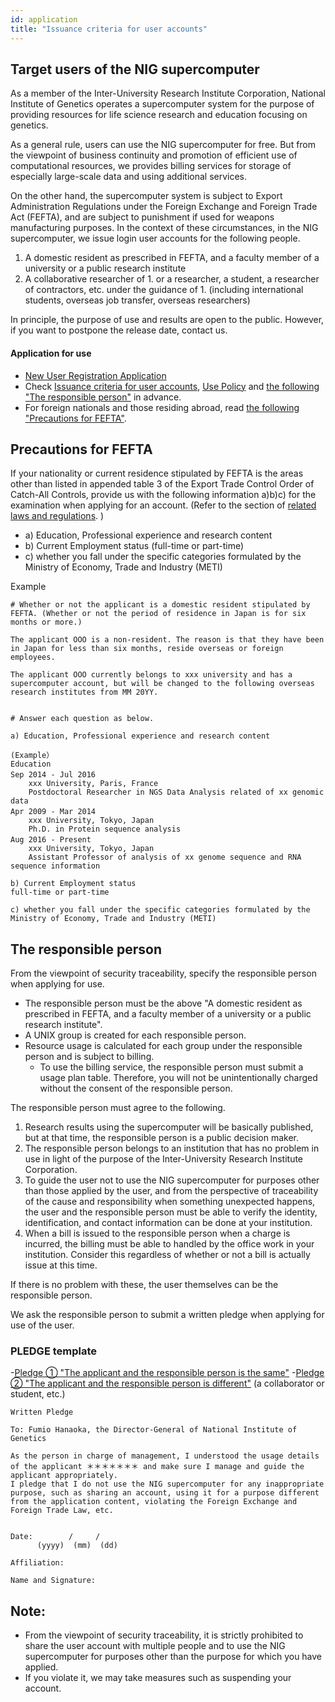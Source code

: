 ```yaml
---
id: application
title: "Issuance criteria for user accounts"
---
```


## Target users of the NIG supercomputer

As a member of the Inter-University Research Institute Corporation, National Institute of Genetics operates a supercomputer system for the purpose of providing resources for life science research and education focusing on genetics.

As a general rule, users can use the NIG supercomputer for free. But from the viewpoint of business continuity and promotion of efficient use of computational resources, we provides billing services for storage of especially large-scale data and using additional services.

On the other hand, the supercomputer system is subject to Export Administration Regulations under the Foreign Exchange and Foreign Trade Act (FEFTA), and are subject to punishment if used for weapons manufacturing purposes. In the context of these circumstances, in the NIG supercomputer, we issue login user accounts for the following people.

1. A domestic resident as prescribed in FEFTA, and  a faculty member of a university or a public research institute
2. A collaborative researcher of 1. or a researcher, a student, a researcher of contractors, etc. under the guidance of 1. (including international students, overseas job transfer, overseas researchers)

In principle, the purpose of use and results are open to the public. However, if you want to postpone the release date, contact us.

#### Application for use

- [New User Registration Application](/application/registration)
- Check [Issuance criteria for user accounts](/application/), [Use Policy](/application/use_policy) and [the following "The responsible person"](/application/#the-responsible-person) in advance.
- For foreign nationals and those residing abroad, read [the following "Precautions for FEFTA"](/application/#precautions-for-fefta).

## Precautions for FEFTA

If your nationality or current residence stipulated by FEFTA is the areas other than listed in appended table 3 of the Export Trade Control Order of Catch-All Controls, provide us with the following information a)b)c) for the examination when applying for an account. (Refer to the section of [related laws and regulations](/application/legislation). )

- a) Education, Professional experience and research content
- b) Current Employment status (full-time or part-time)
- c) whether you fall under the specific categories formulated by the Ministry of Economy, Trade and Industry (METI)

Example

```
# Whether or not the applicant is a domestic resident stipulated by FEFTA. (Whether or not the period of residence in Japan is for six months or more.) 

The applicant OOO is a non-resident. The reason is that they have been in Japan for less than six months, reside overseas or foreign employees.

The applicant OOO currently belongs to xxx university and has a supercomputer account, but will be changed to the following overseas research institutes from MM 20YY.


# Answer each question as below.

a) Education, Professional experience and research content

(Example）
Education
Sep 2014 - Jul 2016　
    xxx University, Paris, France
    Postdoctoral Researcher in NGS Data Analysis related of xx genomic data
Apr 2009 - Mar 2014　
    xxx University, Tokyo, Japan
    Ph.D. in Protein sequence analysis
Aug 2016 - Present　     
    xxx University, Tokyo, Japan    
    Assistant Professor of analysis of xx genome sequence and RNA sequence information

b) Current Employment status
full-time or part-time

c) whether you fall under the specific categories formulated by the Ministry of Economy, Trade and Industry (METI)
```


## The responsible person

From the viewpoint of security traceability, specify the responsible person when applying for use.

- The responsible person must be the above "A domestic resident as prescribed in FEFTA, and  a faculty member of a university or a public research institute".
- A UNIX group is created for each responsible person.
- Resource usage is calculated for each group under the responsible person and is subject to billing.
    - To use the billing service, the responsible person must submit a usage plan table. Therefore, you will not be unintentionally charged without the consent of the responsible person.


The responsible person must agree to the following.

1. Research results using the supercomputer will be basically published, but at that time, the responsible person is a public decision maker.
2. The responsible person belongs to an institution that has no problem in use in light of the purpose of the Inter-University Research Institute Corporation.
3. To guide the user not to use the NIG supercomputer for purposes other than those applied by the user, and from the perspective of traceability of the cause and responsibility when something unexpected happens, the user and the responsible person must be able to verify the identity, identification, and contact information can be done at your institution.
4. When a bill is issued to the responsible person when a charge is incurred, the billing must be able to handled by the office work in your institution. Consider this regardless of whether or not a bill is actually issue at this time.


If there is no problem with these, the user themselves can be the responsible person.

We ask the responsible person to submit a written pledge when applying for use of the user. 

### PLEDGE template

-[Pledge ① "The applicant and the responsible person is the same"](/files/seiyakusho_1.docx)
-[Pledge ② "The applicant and the responsible person is different"](/files/seiyakusho_2.docx) (a collaborator or student, etc.)

```
Written Pledge 

To: Fumio Hanaoka, the Director-General of National Institute of Genetics

As the person in charge of management, I understood the usage details of the applicant ＊＊＊＊＊＊＊ and make sure I manage and guide the applicant appropriately. 
I pledge that I do not use the NIG supercomputer for any inappropriate purpose, such as sharing an account, using it for a purpose different from the application content, violating the Foreign Exchange and Foreign Trade Law, etc. 


Date:        /     /
      (yyyy)  (mm)  (dd)

Affiliation:

Name and Signature: 

```

## Note:

- From the viewpoint of security traceability, it is strictly prohibited to share the user account with multiple people and to use the NIG supercomputer for purposes other than the purpose for which you have applied.
- If you violate it, we may take measures such as suspending your account.